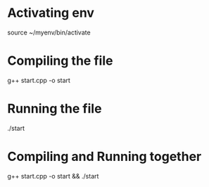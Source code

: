 # Activating env 

source ~/myenv/bin/activate



# Compiling the file 
g++ start.cpp -o start


# Running the file 
./start


# Compiling and Running together 


g++ start.cpp -o start && ./start